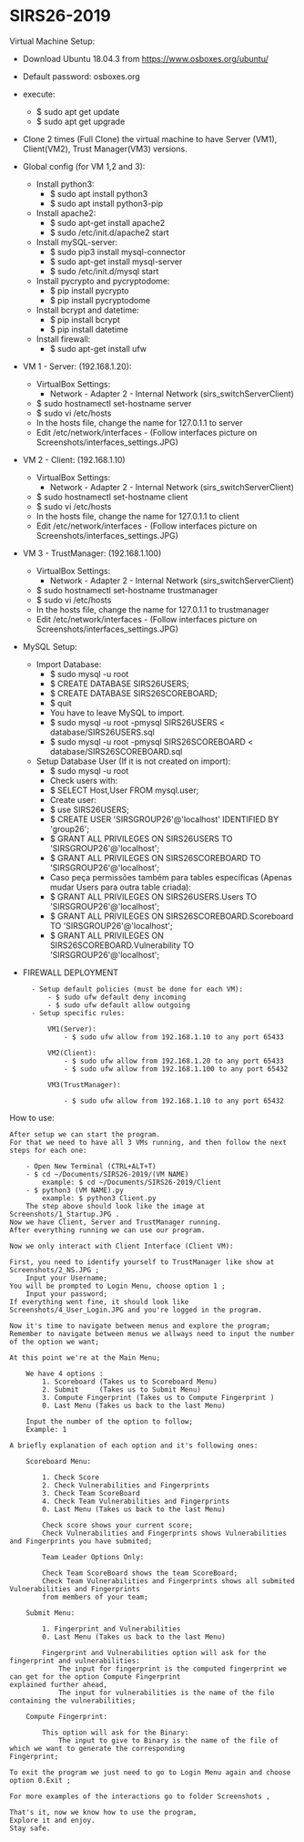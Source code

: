 # SIRS26-2019

Virtual Machine Setup:
- Download Ubuntu 18.04.3 from https://www.osboxes.org/ubuntu/
- Default password: osboxes.org
- execute:
	- $ sudo apt get update
	- $ sudo apt get upgrade
- Clone 2 times (Full Clone) the virtual machine to have Server (VM1), Client(VM2), Trust Manager(VM3) versions.

- Global config (for VM 1,2 and 3):
	- Install python3:
		- $ sudo apt install python3
		- $ sudo apt install python3-pip
	- Install apache2:
		- $ sudo apt-get install apache2
		- $ sudo /etc/init.d/apache2 start
	- Install mySQL-server:
		- $ sudo pip3 install mysql-connector
		- $ sudo apt-get install mysql-server
		- $ sudo /etc/init.d/mysql start
	- Install pycrypto and pycryptodome:
		- $ pip install pycrypto
		- $ pip install pycryptodome
	- Install bcrypt and datetime:
		- $ pip install bcrypt
		- $ pip install datetime
	- Install firewall:
		- $ sudo apt-get install ufw


- VM 1 - Server: (192.168.1.20):
	- VirtualBox Settings:
		- Network - Adapter 2 - Internal Network (sirs_switchServerClient)
	- $ sudo hostnamectl set-hostname server
	- $ sudo vi /etc/hosts
	- In the hosts file, change the name for 127.0.1.1 to server
	- Edit /etc/network/interfaces  - (Follow interfaces picture on Screenshots/interfaces_settings.JPG)
	
- VM 2 - Client: (192.168.1.10)
	- VirtualBox Settings:
		- Network - Adapter 2 - Internal Network (sirs_switchServerClient)
	- $ sudo hostnamectl set-hostname client
	- $ sudo vi /etc/hosts
	- In the hosts file, change the name for 127.0.1.1 to client
	- Edit /etc/network/interfaces  - (Follow interfaces picture on Screenshots/interfaces_settings.JPG)
	
- VM 3 - TrustManager: (192.168.1.100)
	- VirtualBox Settings:
		- Network - Adapter 2 - Internal Network (sirs_switchServerClient)
	- $ sudo hostnamectl set-hostname trustmanager
	- $ sudo vi /etc/hosts
	- In the hosts file, change the name for 127.0.1.1 to trustmanager
	- Edit /etc/network/interfaces  - (Follow interfaces picture on Screenshots/interfaces_settings.JPG)


- MySQL Setup:
	- Import Database:
		- $ sudo mysql -u root
		- $ CREATE DATABASE SIRS26USERS;
		- $ CREATE DATABASE SIRS26SCOREBOARD;
		- $ quit
		- You have to leave MySQL to import.
		- $ sudo mysql -u root -pmysql SIRS26USERS < database/SIRS26USERS.sql
		- $ sudo mysql -u root -pmysql SIRS26SCOREBOARD < database/SIRS26SCOREBOARD.sql
	- Setup Database User (If it is not created on import):
		- $ sudo mysql -u root
		- Check users with:
		- $ SELECT Host,User FROM mysql.user;
		- Create user:
		- $ use SIRS26USERS;
		- $ CREATE USER 'SIRSGROUP26'@'localhost' IDENTIFIED BY 'group26';
		- $ GRANT ALL PRIVILEGES ON SIRS26USERS TO 'SIRSGROUP26'@'localhost';
		- $ GRANT ALL PRIVILEGES ON SIRS26SCOREBOARD TO 'SIRSGROUP26'@'localhost';
		- Caso peça permissões também para tables específicas (Apenas mudar Users para outra table criada):
		- $ GRANT ALL PRIVILEGES ON SIRS26USERS.Users TO 'SIRSGROUP26'@'localhost';
		- $ GRANT ALL PRIVILEGES ON SIRS26SCOREBOARD.Scoreboard TO 'SIRSGROUP26'@'localhost';
		- $ GRANT ALL PRIVILEGES ON SIRS26SCOREBOARD.Vulnerability TO 'SIRSGROUP26'@'localhost';

- FIREWALL DEPLOYMENT
	
		- Setup default policies (must be done for each VM):
			- $ sudo ufw default deny incoming
			- $ sudo ufw default allow outgoing
		- Setup specific rules:
		
			VM1(Server):
				- $ sudo ufw allow from 192.168.1.10 to any port 65433
			
			VM2(Client):
				- $ sudo ufw allow from 192.168.1.20 to any port 65433
				- $ sudo ufw allow from 192.168.1.100 to any port 65432
				
			VM3(TrustManager):
			
				- $ sudo ufw allow from 192.168.1.10 to any port 65432
				
How to use:
	
	After setup we can start the program.
	For that we need to have all 3 VMs running, and then follow the next steps for each one:
		
		- Open New Terminal (CTRL+ALT+T)
		- $ cd ~/Documents/SIRS26-2019/(VM NAME)
			example: $ cd ~/Documents/SIRS26-2019/Client
		- $ python3 (VM NAME).py
			example: $ python3 Client.py
		The step above should look like the image at Screenshots/1_Startup.JPG .
	Now we have Client, Server and TrustManager running.
	After everything running we can use our program.
		
	Now we only interact with Client Interface (Client VM):
	
	First, you need to identify yourself to TrustManager like show at Screenshots/2_NS.JPG ;
		Input your Username;
	You will be prompted to Login Menu, choose option 1 ;
		Input your password;
	If everything went fine, it should look like Screenshots/4_User_Login.JPG and you're logged in the program.
	
	Now it's time to navigate between menus and explore the program;
	Remember to navigate between menus we allways need to input the number of the option we want;
	
	At this point we're at the Main Menu;
	
	 	We have 4 options : 
	 		1. Scoreboard (Takes us to Scoreboard Menu)
			2. Submit     (Takes us to Submit Menu)
			3. Compute Fingerprint (Takes us to Compute Fingerprint )
			0. Last Menu (Takes us back to the last Menu)
		
		Input the number of the option to follow;
		Example: 1
	
	A briefly explanation of each option and it's following ones:
	
		Scoreboard Menu:
	
			1. Check Score 
			2. Check Vulnerabilities and Fingerprints
			3. Check Team ScoreBoard 
			4. Check Team Vulnerabilities and Fingerprints
			0. Last Menu (Takes us back to the last Menu)
		
			Check score shows your current score;
			Check Vulnerabilities and Fingerprints shows Vulnerabilities and Fingerprints you have submited;
			
			Team Leader Options Only:
			
			Check Team ScoreBoard shows the team ScoreBoard;
			Check Team Vulnerabilities and Fingerprints shows all submited Vulnerabilities and Fingerprints 
			from members of your team;
			
		Submit Menu:
				
 			1. Fingerprint and Vulnerabilities
			0. Last Menu (Takes us back to the last Menu)
		
			Fingerprint and Vulnerabilities option will ask for the fingerprint and vulnerabilities:
				The input for fingerprint is the computed fingerprint we can get for the option Compute Fingerprint 					explained further ahead,
				The input for vulnerabilities is the name of the file containing the vulnerabilities;
				
		Compute Fingerprint:
			
			This option will ask for the Binary:
				The input to give to Binary is the name of the file of which we want to generate the corresponding 					Fingerprint;
	
	To exit the program we just need to go to Login Menu again and choose option 0.Exit ;
	
	For more examples of the interactions go to folder Screenshots ,
	
	That's it, now we know how to use the program,
	Explore it and enjoy.
	Stay safe.
	
			
